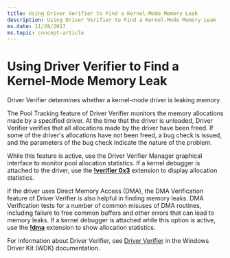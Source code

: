 ```yaml
---
title: Using Driver Verifier to Find a Kernel-Mode Memory Leak
description: Using Driver Verifier to Find a Kernel-Mode Memory Leak
ms.date: 11/28/2017
ms.topic: concept-article
---
```


# Using Driver Verifier to Find a Kernel-Mode Memory Leak


Driver Verifier determines whether a kernel-mode driver is leaking memory.

The Pool Tracking feature of Driver Verifier monitors the memory allocations made by a specified driver. At the time that the driver is unloaded, Driver Verifier verifies that all allocations made by the driver have been freed. If some of the driver's allocations have not been freed, a bug check is issued, and the parameters of the bug check indicate the nature of the problem.

While this feature is active, use the Driver Verifier Manager graphical interface to monitor pool allocation statistics. If a kernel debugger is attached to the driver, use the [**!verifier 0x3**](../debuggercmds/-verifier.md) extension to display allocation statistics.

If the driver uses Direct Memory Access (DMA), the DMA Verification feature of Driver Verifier is also helpful in finding memory leaks. DMA Verification tests for a number of common misuses of DMA routines, including failure to free common buffers and other errors that can lead to memory leaks. If a kernel debugger is attached while this option is active, use the [**!dma**](../debuggercmds/-dma.md) extension to show allocation statistics.

For information about Driver Verifier, see [Driver Verifier](../devtest/driver-verifier.md) in the Windows Driver Kit (WDK) documentation.

 

